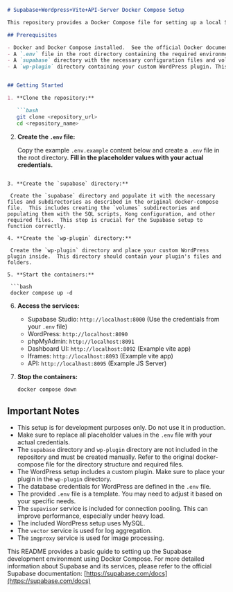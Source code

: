 ```markdown
# Supabase+Wordpress+Vite+API-Server Docker Compose Setup

This repository provides a Docker Compose file for setting up a local Supabase development environment. It includes all the necessary services, configured for easy deployment and testing.  This setup also includes a WordPress instance with a custom plugin and phpMyAdmin for database management.

## Prerequisites

- Docker and Docker Compose installed.  See the official Docker documentation for installation instructions: [https://docs.docker.com/get-docker/](https://docs.docker.com/get-docker/)
- A `.env` file in the root directory containing the required environment variables.  A sample `.env` file is provided below.
- A `supabase` directory with the necessary configuration files and volumes as described in the original docker-compose file. This directory is not included in the repository for security reasons and should be created manually.
- A `wp-plugin` directory containing your custom WordPress plugin. This directory is not included in the repository and should be created manually.


## Getting Started

1. **Clone the repository:**

   ```bash
   git clone <repository_url>
   cd <repository_name>
   ```

2. **Create the `.env` file:**

   Copy the example `.env.example` content below and create a `.env` file in the root directory.  **Fill in the placeholder values with your actual credentials.**

  ```

3. **Create the `supabase` directory:**

   Create the `supabase` directory and populate it with the necessary files and subdirectories as described in the original docker-compose file.  This includes creating the `volumes` subdirectories and populating them with the SQL scripts, Kong configuration, and other required files.  This step is crucial for the Supabase setup to function correctly.

4. **Create the `wp-plugin` directory:**

   Create the `wp-plugin` directory and place your custom WordPress plugin inside.  This directory should contain your plugin's files and folders.

5. **Start the containers:**

   ```bash
   docker compose up -d
   ```

6. **Access the services:**

   - Supabase Studio: `http://localhost:8000` (Use the credentials from your `.env` file)
   - WordPress: `http://localhost:8090`
   - phpMyAdmin: `http://localhost:8091`
   - Dashboard UI: `http://localhost:8092` (Example vite app)
   - Iframes: `http://localhost:8093` (Example vite app)
   - API: `http://localhost:8095` (Example JS Server)

7. **Stop the containers:**

   ```bash
   docker compose down
   ```

## Important Notes

- This setup is for development purposes only.  Do not use it in production.
- Make sure to replace all placeholder values in the `.env` file with your actual credentials.
- The `supabase` directory and `wp-plugin` directory are not included in the repository and must be created manually.  Refer to the original docker-compose file for the directory structure and required files.
- The WordPress setup includes a custom plugin.  Make sure to place your plugin in the `wp-plugin` directory.
- The database credentials for WordPress are defined in the `.env` file.
- The provided `.env` file is a template.  You may need to adjust it based on your specific needs.
- The `supavisor` service is included for connection pooling.  This can improve performance, especially under heavy load.
- The included WordPress setup uses MySQL.
- The `vector` service is used for log aggregation.
- The `imgproxy` service is used for image processing.

This README provides a basic guide to setting up the Supabase development environment using Docker Compose.  For more detailed information about Supabase and its services, please refer to the official Supabase documentation: [https://supabase.com/docs](https://supabase.com/docs)
